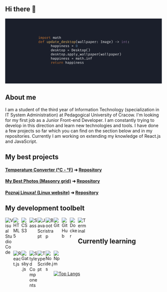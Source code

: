 ## Hi there 👋

<img src="https://raw.githubusercontent.com/piotrmaliga-git/piotrmaliga-git/main/img/banner.png" alt="Hello world">

## About me

I am a student of the third year of Information Technology (specialization in IT System Administration) at Pedagogical University of Cracow. I'm looking for my first job as a Junior Front-end Developer. I am constantly trying to develop in this direction and learn new technologies and tools. I have done a few projects so far which you can find on the section below and in my repositories. Currently I am working on extending my knowledge of React.js and JavaScript.

## My best projects

#### [Temperature Converter (°C - °F)](https://piotrmaliga-git.github.io/Temperature-Converter--Celsius-Fahrenheit/) ➜ [Repository](https://github.com/piotrmaliga-git/Temperature-Converter--Celsius-Fahrenheit)

#### [My Best Photos (Masonry grid)](https://piotrmaliga-git.github.io/My-Best-Photos--Masonry-grid/) ➜ [Repository](https://github.com/piotrmaliga-git/My-Best-Photos--Masonry-grid)

#### [Poznaj Linuxa! (Linux website)](https://piotrmaliga-git.github.io/Poznaj-Linuxa--Linux-website/) ➜ [Repository](https://github.com/piotrmaliga-git/Poznaj-Linuxa--Linux-website)

## My development toolbelt

<img align="left" alt="Visual Studio Code" width="26px" src="https://img.icons8.com/color/48/000000/visual-studio-code-2019.png" />

<img align="left" alt="HTML5" width="26px" src="https://img.icons8.com/color/48/000000/html-5--v1.png" />

<img align="left" alt="CSS3" width="26px" src="https://img.icons8.com/color/48/000000/css3.png" />

<img align="left" alt="Sass" width="26px" src="https://img.icons8.com/color/48/000000/sass.png" />

<img align="left" alt="JavaScript" width="26px" src="https://img.icons8.com/color/48/000000/javascript--v1.png"/>

<img align="left" alt="Bootstrap" width="26px" src="https://img.icons8.com/color/48/000000/bootstrap.png" />

<img align="left" alt="Git" width="26px" src="https://cdn3.iconfinder.com/data/icons/social-media-2169/24/social_media_social_media_logo_git-256.png" />

<img align="left" alt="GitHub" width="26px" src="https://image.flaticon.com/icons/png/512/889/889111.png" />

<img align="left" alt="Docker" width="26px" src="https://img.icons8.com/color/48/000000/docker.png" />

<img align="left" alt="Terminal" width="26px" src="https://img.icons8.com/fluency/48/000000/console.png" />

<br/>
<br/>

## Currently learning

<img align="left" alt="React.js" width="26px" src="https://img.icons8.com/color/48/000000/react-native.png" />

<img align="left" alt="Gatsby.js" width="26px" src="https://img.icons8.com/color/48/000000/gatsbyjs.png" />

<img align="left" alt="Styled Components" width="26px" src="https://www.styled-components.com/atom.png" />

<img align="left" alt="TypeScript" width="26px" src="https://cdn-icons-png.flaticon.com/512/5968/5968381.png" />

<img align="left" alt="Node.js" width="26px" src="https://img.icons8.com/color/48/000000/nodejs.png" />

<img align="left" alt="Npm" width="26px" src="https://img.icons8.com/color/48/000000/npm.png" />

<br />
<br />
<br />

[![Top Langs](https://github-readme-stats.vercel.app/api/top-langs/?username=piotrmaliga-git&layout=compact&langs_count=10)](https://github.com/piotrmaliga-git/github-readme-stats)